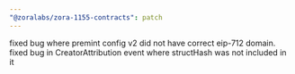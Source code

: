 ```yaml
---
"@zoralabs/zora-1155-contracts": patch
---
```


fixed bug where premint config v2 did not have correct eip-712 domain. fixed bug in CreatorAttribution event where structHash was not included in it
